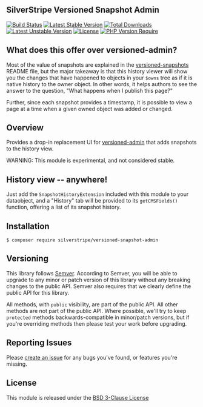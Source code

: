 ## SilverStripe Versioned Snapshot Admin

[![Build Status](https://github.com/silverstripe/silverstripe-versioned-snapshot-admin/actions/workflows/ci.yml/badge.svg)](https://github.com/silverstripe/silverstripe-versioned-snapshot-admin/actions/workflows/ci.yml)
[![Latest Stable Version](http://poser.pugx.org/silverstripe/versioned-snapshot-admin/v)](https://packagist.org/packages/silverstripe/versioned-snapshot-admin)
[![Total Downloads](http://poser.pugx.org/silverstripe/versioned-snapshot-admin/downloads)](https://packagist.org/packages/silverstripe/versioned-snapshot-admin)
[![Latest Unstable Version](http://poser.pugx.org/silverstripe/versioned-snapshot-admin/v/unstable)](https://packagist.org/packages/silverstripe/versioned-snapshot-admin)
[![License](http://poser.pugx.org/silverstripe/versioned-snapshot-admin/license)](https://packagist.org/packages/silverstripe/versioned-snapshot-admin)
[![PHP Version Require](http://poser.pugx.org/silverstripe/versioned-snapshot-admin/require/php)](https://packagist.org/packages/silverstripe/versioned-snapshot-admin)

## What does this offer over versioned-admin?

Most of the value of snapshots are explained in the [versioned-snapshots](https://github.com/silverstripe/silverstripe-versioned-snapshots) README file, but the major takeaway is that this history viewer will show you the changes that have happened to objects in your `$owns` tree as if it is native history to the owner object. In other words, it helps authors to see the answer to the question, "What happens when I publish this page?"

Further, since each snapshot provides a timestamp, it is possible to view a page at a time when a given owned object was added or changed.

## Overview

Provides a drop-in replacement UI for [versioned-admin](https://github.com/silverstripe/silverstripe-versioned-admin)
that adds snapshots to the history view.

WARNING: This module is experimental, and not considered stable.

## History view -- anywhere!

Just add the `SnapshotHistoryExtension` included with this module to your dataobject, and a "History" tab will be provided to its `getCMSFields()` function, offering a list of its snapshot history.

## Installation

```
$ composer require silverstripe/versioned-snapshot-admin
```

## Versioning

This library follows [Semver](http://semver.org). According to Semver,
you will be able to upgrade to any minor or patch version of this library
without any breaking changes to the public API. Semver also requires that
we clearly define the public API for this library.

All methods, with `public` visibility, are part of the public API. All
other methods are not part of the public API. Where possible, we'll try
to keep `protected` methods backwards-compatible in minor/patch versions,
but if you're overriding methods then please test your work before upgrading.

## Reporting Issues

Please [create an issue](http://github.com/silverstripe/silverstripe-versioned-snapshot-admin/issues)
for any bugs you've found, or features you're missing.

## License

This module is released under the [BSD 3-Clause License](LICENSE)
